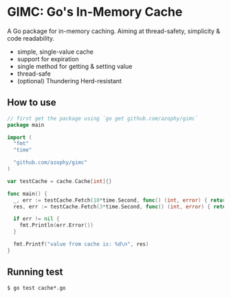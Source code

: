 # GIMC: Go's In-Memory Cache

A Go package for in-memory caching. Aiming at thread-safety, simplicity & code readability.
- simple, single-value cache
- support for expiration
- single method for getting & setting value
- thread-safe
- (optional) Thundering Herd-resistant

## How to use

```go
// first get the package using `go get github.com/azophy/gimc`
package main

import (
  "fmt"
  "time"

  "github.com/azophy/gimc"
)

var testCache = cache.Cache[int]{}

func main() {
  _, err := testCache.Fetch(10*time.Second, func() (int, error) { return 3, nil })
  res, err := testCache.Fetch(3*time.Second, func() (int, error) { return 5, nil })

  if err != nil {
    fmt.Println(err.Error())
  }

  fmt.Printf("value from cache is: %d\n", res)
}

```

## Running test

```
$ go test cache*.go
```
